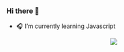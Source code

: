 ### Hi there 👋


- 🎧 I’m currently learning Javascript

<p align="center">
  <a href="https://skillicons.dev">
    <img src="https://skillicons.dev/icons?i=html,css,py,vscode,unity" />
  </a>
</p>
